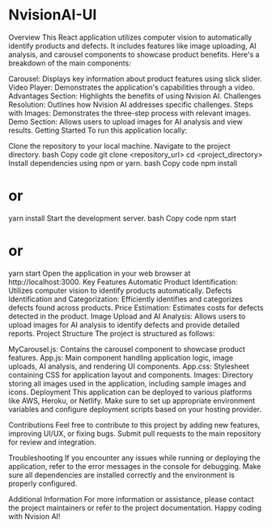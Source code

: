 # NvisionAI-UI
Overview
This React application utilizes computer vision to automatically identify products and defects. It includes features like image uploading, AI analysis, and carousel components to showcase product benefits. Here's a breakdown of the main components:

Carousel: Displays key information about product features using slick slider.
Video Player: Demonstrates the application's capabilities through a video.
Advantages Section: Highlights the benefits of using Nvision AI.
Challenges Resolution: Outlines how Nvision AI addresses specific challenges.
Steps with Images: Demonstrates the three-step process with relevant images.
Demo Section: Allows users to upload images for AI analysis and view results.
Getting Started
To run this application locally:

Clone the repository to your local machine.
Navigate to the project directory.
bash
Copy code
git clone <repository_url>
cd <project_directory>
Install dependencies using npm or yarn.
bash
Copy code
npm install
# or
yarn install
Start the development server.
bash
Copy code
npm start
# or
yarn start
Open the application in your web browser at http://localhost:3000.
Key Features
Automatic Product Identification: Utilizes computer vision to identify products automatically.
Defects Identification and Categorization: Efficiently identifies and categorizes defects found across products.
Price Estimation: Estimates costs for defects detected in the product.
Image Upload and AI Analysis: Allows users to upload images for AI analysis to identify defects and provide detailed reports.
Project Structure
The project is structured as follows:

MyCarousel.js: Contains the carousel component to showcase product features.
App.js: Main component handling application logic, image uploads, AI analysis, and rendering UI components.
App.css: Stylesheet containing CSS for application layout and components.
Images: Directory storing all images used in the application, including sample images and icons.
Deployment
This application can be deployed to various platforms like AWS, Heroku, or Netlify. Make sure to set up appropriate environment variables and configure deployment scripts based on your hosting provider.

Contributions
Feel free to contribute to this project by adding new features, improving UI/UX, or fixing bugs. Submit pull requests to the main repository for review and integration.

Troubleshooting
If you encounter any issues while running or deploying the application, refer to the error messages in the console for debugging. Make sure all dependencies are installed correctly and the environment is properly configured.

Additional Information
For more information or assistance, please contact the project maintainers or refer to the project documentation. Happy coding with Nvision AI!
